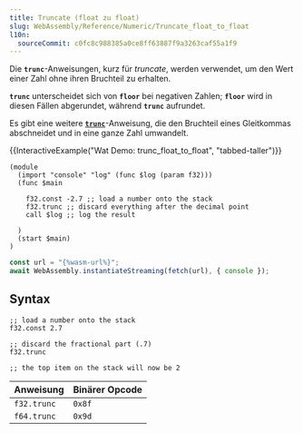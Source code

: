 ```yaml
---
title: Truncate (float zu float)
slug: WebAssembly/Reference/Numeric/Truncate_float_to_float
l10n:
  sourceCommit: c0fc8c988385a0ce8ff63887f9a3263caf55a1f9
---
```


Die **`trunc`**-Anweisungen, kurz für _truncate_, werden verwendet, um den Wert einer Zahl ohne ihren Bruchteil zu erhalten.

**`trunc`** unterscheidet sich von **`floor`** bei negativen Zahlen; **`floor`** wird in diesen Fällen abgerundet, während **`trunc`** aufrundet.

Es gibt eine weitere [**`trunc`**](/de/docs/WebAssembly/Reference/Numeric/Truncate_float_to_int)-Anweisung, die den Bruchteil eines Gleitkommas abschneidet und in eine ganze Zahl umwandelt.

{{InteractiveExample("Wat Demo: trunc_float_to_float", "tabbed-taller")}}

```wat interactive-example
(module
  (import "console" "log" (func $log (param f32)))
  (func $main

    f32.const -2.7 ;; load a number onto the stack
    f32.trunc ;; discard everything after the decimal point
    call $log ;; log the result

  )
  (start $main)
)
```

```js interactive-example
const url = "{%wasm-url%}";
await WebAssembly.instantiateStreaming(fetch(url), { console });
```

## Syntax

```wat
;; load a number onto the stack
f32.const 2.7

;; discard the fractional part (.7)
f32.trunc

;; the top item on the stack will now be 2
```

| Anweisung   | Binärer Opcode |
| ----------- | -------------- |
| `f32.trunc` | `0x8f`         |
| `f64.trunc` | `0x9d`         |
